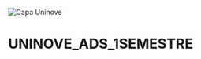![Capa Uninove](https://user-images.githubusercontent.com/111703794/202040552-463ff98b-7d6f-4686-b353-ac27555c74e4.png)
# UNINOVE_ADS_1SEMESTRE
